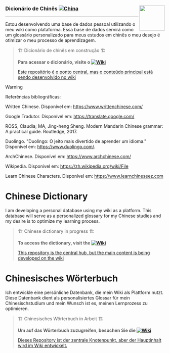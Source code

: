### Dicionário de Chinês [![China](https://github.com/user-attachments/assets/e95b9b91-9dc4-4f38-af67-6974a6e5a489)](https://github.com/DeiseFreire/Chinese_dictionary) <a href="https://br.pinterest.com/pin/359584351516105122/" target="blank"><img align="right" src="https://i.pinimg.com/originals/0e/b7/2f/0eb72ffd998de5f6fb4d0bc3ec15333f.gif" alt="" height="80" /></a> 
***
Estou desenvolvendo uma base de dados pessoal utilizando o meu wiki como plataforma. Essa base de dados servirá como um glossário personalizado para meus estudos em chinês o meu desejo é otimizar o meu processo de aprendizagem.


> 🏗️ Dicionário de chinês em construção 🏗️
>
> **Para acessar o dicionário, visite o [![Wiki](https://github.com/user-attachments/assets/1182aed4-8fcf-47e5-a6e1-2460efc7bca4)](https://github.com/DeiseFreire/Chinese_dictionary/wiki)**
>
> [Este repositório é o ponto central, mas o conteúdo principal está sendo desenvolvido no wiki](https://github.com/DeiseFreire/Chinese_dictionary/wiki)

> [!Warning]
>
> Referências bibliográficas:
> 
> Written Chinese. Disponível em: <https://www.writtenchinese.com/>
>
> Google Tradutor. Disponível em: <https://translate.google.com/>
>
> ROSS, Claudia; MA, Jing-heng Sheng. Modern Mandarin Chinese grammar: A practical guide. Routledge, 2017.
>
> Duolingo. "Duolingo: O jeito mais divertido de aprender um idioma." Disponível em: https://www.duolingo.com/.
>
> ArchChinese. Disponível em: https://www.archchinese.com/
>
> Wikipedia. Disponível em: https://zh.wikipedia.org/wiki/File
>
> Learn Chinese Characters. Disponível em: https://www.learnchineseez.com

# Chinese Dictionary

I am developing a personal database using my wiki as a platform. This database will serve as a personalized glossary for my Chinese studies and my desire is to optimize my learning process.

> 🏗️ Chinese dictionary in progress 🏗️
> 
> **To access the dictionary, visit the [![Wiki](https://github.com/user-attachments/assets/1182aed4-8fcf-47e5-a6e1-2460efc7bca4)](https://github.com/DeiseFreire/Chinese_dictionary/wiki)**
> 
> [This repository is the central hub, but the main content is being developed on the wiki](https://github.com/DeiseFreire/Chinese_dictionary/wiki)


# Chinesisches Wörterbuch 

Ich entwickle eine persönliche Datenbank, die mein Wiki als Plattform nutzt. Diese Datenbank dient als personalisiertes Glossar für mein Chinesischstudium und mein Wunsch ist es, meinen Lernprozess zu optimieren.

> 🏗️ Chinesisches Wörterbuch in Arbeit 🏗️ 
>
> **Um auf das Wörterbuch zuzugreifen, besuchen Sie die [![Wiki](https://github.com/user-attachments/assets/1182aed4-8fcf-47e5-a6e1-2460efc7bca4)](https://github.com/DeiseFreire/Chinese_dictionary/wiki)**
>
> [Dieses Repository ist der zentrale Knotenpunkt, aber der Hauptinhalt wird im Wiki entwickelt.](https://github.com/DeiseFreire/Chinese_dictionary/wiki)


